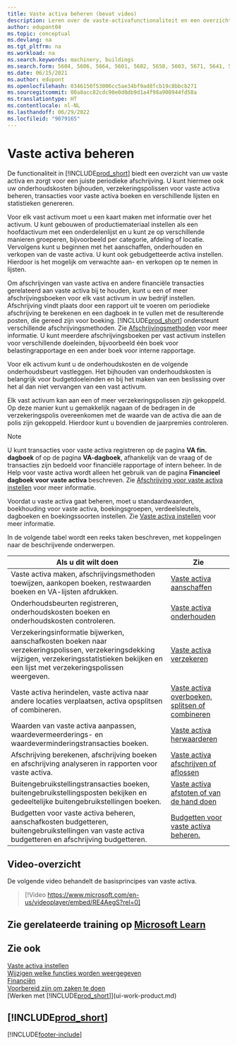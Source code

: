```yaml
---
title: Vaste activa beheren (bevat video)
description: Leren over de vaste-activafunctionaliteit en een overzicht krijgen van hoe u met vaste activa werkt en deze beheert.
author: edupont04
ms.topic: conceptual
ms.devlang: na
ms.tgt_pltfrm: na
ms.workload: na
ms.search.keywords: machinery, buildings
ms.search.form: 5604, 5606, 5664, 5601, 5602, 5658, 5603, 5671, 5641, 5629, 5633, 5634, 5649, 5622, 5650
ms.date: 06/15/2021
ms.author: edupont
ms.openlocfilehash: 0346150f53006cc5ae34bf9ad8fcb19c8bbcb271
ms.sourcegitcommit: 00a8acc82cdc90e0d0db9d1a4f98a908944fd50a
ms.translationtype: HT
ms.contentlocale: nl-NL
ms.lasthandoff: 06/29/2022
ms.locfileid: "9079165"
---
```

# <a name="managing-fixed-assets"></a>Vaste activa beheren

De functionaliteit in [!INCLUDE[prod_short](includes/prod_short.md)] biedt een overzicht van uw vaste activa en zorgt voor een juiste periodieke afschrijving. U kunt hiermee ook uw onderhoudskosten bijhouden, verzekeringspolissen voor vaste activa beheren, transacties voor vaste activa boeken en verschillende lijsten en statistieken genereren.

Voor elk vast activum moet u een kaart maken met informatie over het activum. U kunt gebouwen of productiemateriaal instellen als een hoofdactivum met een onderdelenlijst en u kunt ze op verschillende manieren groeperen, bijvoorbeeld per categorie, afdeling of locatie. Vervolgens kunt u beginnen met het aanschaffen, onderhouden en verkopen van de vaste activa. U kunt ook gebudgetteerde activa instellen. Hierdoor is het mogelijk om verwachte aan- en verkopen op te nemen in lijsten.

Om afschrijvingen van vaste activa en andere financiële transacties gerelateerd aan vaste activa bij te houden, kunt u een of meer afschrijvingsboeken voor elk vast activum in uw bedrijf instellen. Afschrijving vindt plaats door een rapport uit te voeren om periodieke afschrijving te berekenen en een dagboek in te vullen met de resulterende posten, die gereed zijn voor boeking. [!INCLUDE[prod_short](includes/prod_short.md)] ondersteunt verschillende afschrijvingsmethoden. Zie [Afschrijvingsmethoden](fa-depreciation-methods.md) voor meer informatie. U kunt meerdere afschrijvingsboeken per vast activum instellen voor verschillende doeleinden, bijvoorbeeld één boek voor belastingrapportage en een ander boek voor interne rapportage.

Voor elk activum kunt u de onderhoudskosten en de volgende onderhoudsbeurt vastleggen. Het bijhouden van onderhoudskosten is belangrijk voor budgetdoeleinden en bij het maken van een beslissing over het al dan niet vervangen van een vast activum.

Elk vast activum kan aan een of meer verzekeringspolissen zijn gekoppeld. Op deze manier kunt u gemakkelijk nagaan of de bedragen in de verzekeringspolis overeenkomen met de waarde van de activa die aan de polis zijn gekoppeld. Hierdoor kunt u bovendien de jaarpremies controleren.

> [!NOTE]  
>   U kunt transacties voor vaste activa registreren op de pagina **VA fin. dagboek** of op de pagina **VA-dagboek**, afhankelijk van de vraag of de transacties zijn bedoeld voor financiële rapportage of intern beheer. In de Help voor vaste activa wordt alleen het gebruik van de pagina **Financieel dagboek voor vaste activa** beschreven. Zie [Afschrijving voor vaste activa instellen](fa-how-setup-depreciation.md) voor meer informatie.

Voordat u vaste activa gaat beheren, moet u standaardwaarden, boekhouding voor vaste activa, boekingsgroepen, verdeelsleutels, dagboeken en boekingssoorten instellen. Zie [Vaste activa instellen](fa-setup.md) voor meer informatie.

In de volgende tabel wordt een reeks taken beschreven, met koppelingen naar de beschrijvende onderwerpen.

| Als u dit wilt doen | Zie |
| --- | --- |
| Vaste activa maken, afschrijvingsmethoden toewijzen, aankopen boeken, restwaarden boeken en VA-lijsten afdrukken. |[Vaste activa aanschaffen](fa-how-acquire.md) |
| Onderhoudsbeurten registreren, onderhoudskosten boeken en onderhoudskosten controleren. |[Vaste activa onderhouden](fa-how-maintain.md) |
| Verzekeringsinformatie bijwerken, aanschafkosten boeken naar verzekeringspolissen, verzekeringsdekking wijzigen, verzekeringsstatistieken bekijken en een lijst met verzekeringspolissen weergeven. |[Vaste activa verzekeren](fa-how-insure.md) |
| Vaste activa herindelen, vaste activa naar andere locaties verplaatsen, activa opsplitsen of combineren. |[Vaste activa overboeken, splitsen of combineren](fa-how-trans-split-combine.md) |
| Waarden van vaste activa aanpassen, waardevermeerderings- en waardeverminderingstransacties boeken. |[Vaste activa herwaarderen](fa-how-revalue.md) |
| Afschrijving berekenen, afschrijving boeken en afschrijving analyseren in rapporten voor vaste activa. |[Vaste activa afschrijven of aflossen](fa-how-depreciate-amortize.md) |
| Buitengebruikstellingstransacties boeken, buitengebruikstellingsposten bekijken en gedeeltelijke buitengebruikstellingen boeken. |[Vaste activa afstoten of van de hand doen](fa-how-dispose-retire.md) |
| Budgetten voor vaste activa beheren, aanschafkosten budgetteren, buitengebruikstellingen van vaste activa budgetteren en afschrijving budgetteren. |[Budgetten voor vaste activa beheren.](fa-how-manage-budgets.md) |

## <a name="video-overview"></a>Video-overzicht

De volgende video behandelt de basisprincipes van vaste activa.

> [!Video https://www.microsoft.com/en-us/videoplayer/embed/RE4AegS?rel=0]

## <a name="see-related-training-at-microsoft-learn"></a>Zie gerelateerde training op [Microsoft Learn](/learn/paths/manage-fixed-assets-transactions/)

## <a name="see-also"></a>Zie ook

[Vaste activa instellen](fa-setup.md)  
[Wijzigen welke functies worden weergegeven](ui-experiences.md)  
[Financiën](finance.md)  
[Voorbereid zijn om zaken te doen](ui-get-ready-business.md)  
[Werken met [!INCLUDE[prod_short](includes/prod_short.md)]](ui-work-product.md)

## [!INCLUDE[prod_short](includes/free_trial_md.md)]  
 


[!INCLUDE[footer-include](includes/footer-banner.md)]